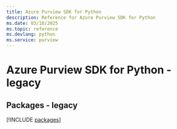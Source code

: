 ```yaml
---
title: Azure Purview SDK for Python
description: Reference for Azure Purview SDK for Python
ms.date: 03/10/2025
ms.topic: reference
ms.devlang: python
ms.service: purview
---
```

# Azure Purview SDK for Python - legacy
## Packages - legacy
[!INCLUDE [packages](purview-index.md)]